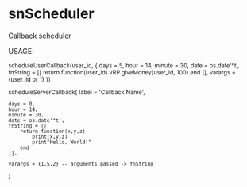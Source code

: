 # snScheduler
Callback scheduler


USAGE:

<sup>
	
scheduleUserCallback(user_id, { 
    days = 5, hour = 14, minute = 30,
	date = os.date'*t',
	fnString = [[
		return function(user_id)
			vRP.giveMoney(user_id, 100)
		end
	]],
	varargs = {user_id or 1}
 })

scheduleServerCallback{
	label = 'Callback Name',
	
	days = 0,
	hour = 14,
	minute = 30,
	date = os.date'*t',
	fnString = [[
		return function(x,y,z)
			print(x,y,z)
			print"Hello, World!"
		end
	]],

	varargs = {1,5,2} -- arguments passed -> fnString

}
</sup>

